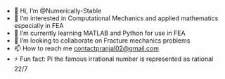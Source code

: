 - 👋 Hi, I’m @Numerically-Stable
- 👀 I’m interested in Computational Mechanics and applied mathematics especially in FEA
- 🌱 I’m currently learning MATLAB and Python for use in FEA
- 💞️ I’m looking to collaborate on Fracture mechanics problems
- 📫 How to reach me contactpranjal02@gmail.com
- ⚡ Fun fact: Pi the famous irrational number is represented as rational 22/7

<!---
Numerically-Stable/Numerically-Stable is a ✨ special ✨ repository because its `README.md` (this file) appears on your GitHub profile.
You can click the Preview link to take a look at your changes.
--->
